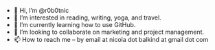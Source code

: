 - 👋 Hi, I’m @r0b0tnic
- 👀 I’m interested in reading, writing, yoga, and travel.
- 🌱 I’m currently learning how to use GitHub.
- 💞️ I’m looking to collaborate on marketing and project management.
- 📫 How to reach me – by email at nicola dot balkind at gmail dot com

<!---
r0b0tnic/r0b0tnic is a ✨ special ✨ repository because its `README.md` (this file) appears on your GitHub profile.
You can click the Preview link to take a look at your changes.
--->
